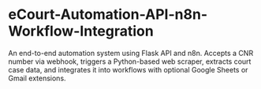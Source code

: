 # eCourt-Automation-API-n8n-Workflow-Integration
An end-to-end automation system using Flask API and n8n. Accepts a CNR number via webhook, triggers a Python-based web scraper, extracts court case data, and integrates it into workflows with optional Google Sheets or Gmail extensions.
